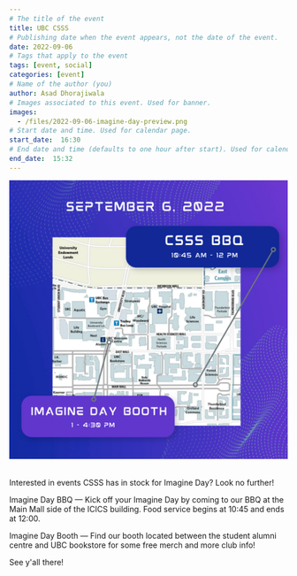 ```yaml
---
# The title of the event
title: UBC CSSS
# Publishing date when the event appears, not the date of the event.
date: 2022-09-06
# Tags that apply to the event
tags: [event, social]
categories: [event]
# Name of the author (you)
author: Asad Dhorajiwala
# Images associated to this event. Used for banner.
images:
  - /files/2022-09-06-imagine-day-preview.png
# Start date and time. Used for calendar page.
start_date:  16:30
# End date and time (defaults to one hour after start). Used for calendar page.
end_date:  15:32
---
```


<div class="container">
   <div class="row justify-content-center">
     <div class="col-md-8">
       <img src="/files/2022-09-06-imagine-day-map.png" alt="">
     </div>
   </div>
 </div>

 <br/>

 Interested in events CSSS has in stock for Imagine Day? Look no further!

 Imagine Day BBQ — Kick off your Imagine Day by coming to our BBQ at the Main Mall side of the ICICS building. Food service begins at 10:45 and ends at 12:00.

 Imagine Day Booth — Find our booth located between the student alumni centre and UBC bookstore for some free merch and more club info!

 See y'all there!

